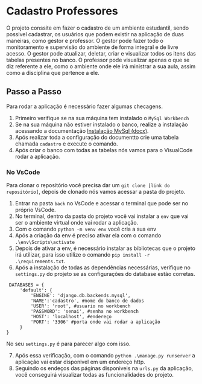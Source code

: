 # Cadastro Professores
O projeto conssite em fazer o cadastro de um ambiente estudantil, sendo possivel cadastrar, os usuários que podem existir na aplicação de duas maneiras, como gestor e professor. 
O gestor pode fazer todo o monitoramento e supervisão do ambiente de forma integral e de livre acesso. O gestor pode atualizar, deletar, criar e visualizar todos os itens das tabelas presentes no banco. O professor pode visualizar apenas o que se diz referente a ele, como o ambiente onde ele irá ministrar a sua aula, assim como a disciplina que pertence a ele.

## Passo a Passo
Para rodar a aplicação é necessário fazer algumas checagens.
1. Primeiro verifique se na sua máquina tem instalado o `MySql Workbench`
2. Se na sua máquina não estiver instalado o banco, realize a instalação acessando a documentação [Instalação MySql (docx)](docs/BCD-Aula01-1-Instalação_MYSQL.docx).
3. Após realizar toda a configuração do documentto crie uma tabela chamada `cadastro` e execute o comando.
4. Após criar o banco com todas as tabelas nós vamos para o VisualCode rodar a aplicação.

### No VsCode
Para clonar o repositório você precisa dar um `git clone [link do repositório]`, depois de clonado nós vamos acessar a pasta do projeto.
1. Entrar na pasta `back` no VsCode e acessar o terminal que pode ser no próprio VsCode.
2. No terminal, dentro da pasta do projeto você vai instalar a `env` que vai ser o ambiente virtual onde vai rodar a aplicação.
3. Com o comando `python -m venv env` você cria a sua env
4. Após a criação da env é preciso ativar ela com o comando 
`.\env\Scripts\activate`
5. Depois de ativar a env, é necessário instalar as bibliotecas que o projeto irá utilizar, para isso utilize o comando `pip install -r .\requirements.txt`.
6. Após a instalação de todas as dependências necessárias, verifique no `settings.py` do projeto se as configurações do database estão corretas.
~~~
 DATABASES = {
     'default': {
         'ENGINE': 'django.db.backends.mysql',
         'NAME':'cadastro', #nome do banco de dados
         'USER': 'root', #usuario no workbench
         'PASSWORD': 'senai', #senha no workbench
         'HOST': 'localhost', #endereço
         'PORT': '3306' #porta onde vai rodar a aplicação
     }
}
~~~
No seu `settings.py` é para parecer algo com isso.

7. Após essa verificação, com o comando `python .\manage.py runserver` a aplicação vai estar disponivel em um endereço http.
8. Seguindo os endeços das páginas disponiveis na `urls.py` da aplicação, você conseguirá visualizar todas as funcionalidades do projeto.
